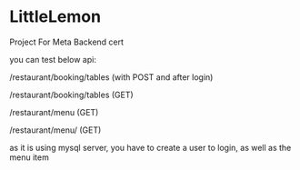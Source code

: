 # LittleLemon
Project For Meta Backend cert

you can test below api:

/restaurant/booking/tables (with POST and after login)

/restaurant/booking/tables (GET)

/restaurant/menu (GET)

/restaurant/menu/<int> (GET)

as it is using mysql server, 
you have to create a user to login, as well as the menu item
